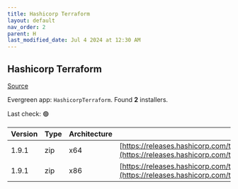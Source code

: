 ```yaml
---
title: Hashicorp Terraform
layout: default
nav_order: 2
parent: H
last_modified_date: Jul 4 2024 at 12:30 AM
---
```


## Hashicorp Terraform

[Source](https://www.terraform.io/)

Evergreen app: `HashicorpTerraform`. Found **2** installers.

Last check: 🟢

| Version | Type | Architecture | URI                                                                                                                                                                  |
| ------- | ---- | ------------ | -------------------------------------------------------------------------------------------------------------------------------------------------------------------- |
| 1.9.1   | zip  | x64          | [https://releases.hashicorp.com/terraform/1.9.1/terraform_1.9.1_windows_amd64.zip](https://releases.hashicorp.com/terraform/1.9.1/terraform_1.9.1_windows_amd64.zip) |
| 1.9.1   | zip  | x86          | [https://releases.hashicorp.com/terraform/1.9.1/terraform_1.9.1_windows_386.zip](https://releases.hashicorp.com/terraform/1.9.1/terraform_1.9.1_windows_386.zip)     |
